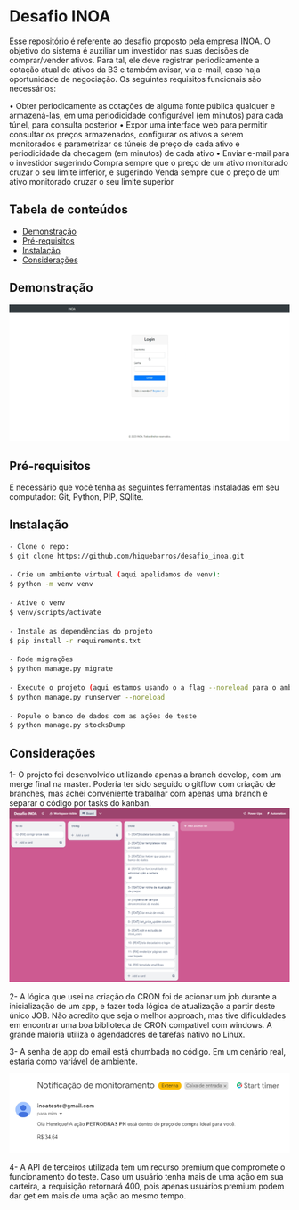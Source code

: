 # Desafio INOA

Esse repositório é referente ao desafio proposto pela empresa INOA. O objetivo do sistema é auxiliar um investidor nas suas decisões de comprar/vender ativos. Para tal, ele deve registrar periodicamente a cotação atual de ativos da B3 e também avisar, via e-mail, caso haja oportunidade de negociação. Os seguintes requisitos funcionais são necessários:

•	Obter periodicamente as cotações de alguma fonte pública qualquer e armazená-las, em uma periodicidade configurável (em minutos)  para cada túnel, para consulta posterior
•	Expor uma interface web para permitir consultar os preços armazenados, configurar os ativos a serem monitorados e parametrizar os túneis de preço de cada ativo e periodicidade da checagem (em minutos) de cada ativo
•	Enviar e-mail para o investidor sugerindo Compra sempre que o preço de um ativo monitorado cruzar o seu limite inferior, e sugerindo Venda sempre que o preço de um ativo monitorado cruzar o seu limite superior


## Tabela de conteúdos

- [Demonstração](#demonstração)
- [Pré-requisitos](#pré-requisitos)
- [Instalação](#instalação)
- [Considerações](#considerações)

## Demonstração
![](inoa_gif.gif)

## Pré-requisitos

É necessário que você tenha as seguintes ferramentas instaladas em seu computador: Git, Python, PIP, SQlite.

## Instalação

```bash
- Clone o repo:
$ git clone https://github.com/hiquebarros/desafio_inoa.git

- Crie um ambiente virtual (aqui apelidamos de venv):
$ python -m venv venv

- Ative o venv
$ venv/scripts/activate

- Instale as dependências do projeto
$ pip install -r requirements.txt

- Rode migrações
$ python manage.py migrate

- Execute o projeto (aqui estamos usando o a flag --noreload para o ambiente de desenvolvimento não iniciar a job de atualização de preços 2 vezes)
$ python manage.py runserver --noreload

- Popule o banco de dados com as ações de teste
$ python manage.py stocksDump

```

## Considerações

1- O projeto foi desenvolvido utilizando apenas a branch develop, com um merge final na master. Poderia ter sido seguido o gitflow com criação de branches, mas achei conveniente trabalhar com apenas uma branch e separar o código por tasks do kanban.
![](inoa_trello_board.png)

2- A lógica que usei na criação do CRON foi de acionar um job durante a inicialização de um app, e fazer toda lógica de atualização a partir deste único JOB. Não acredito que seja o melhor approach, mas tive dificuldades em encontrar uma boa biblioteca de CRON compatível com windows. A grande maioria utiliza o agendadores de tarefas nativo no Linux.

3- A senha de app do email está chumbada no código. Em um cenário real, estaria como variável de ambiente.

![](inoa_email_notification.png)

4- A API de terceiros utilizada tem um recurso premium que compromete o funcionamento do teste. Caso um usuário tenha mais de uma ação em sua carteira, a requisição retornará 400, pois apenas usuários premium podem dar get em mais de uma ação ao mesmo tempo.




